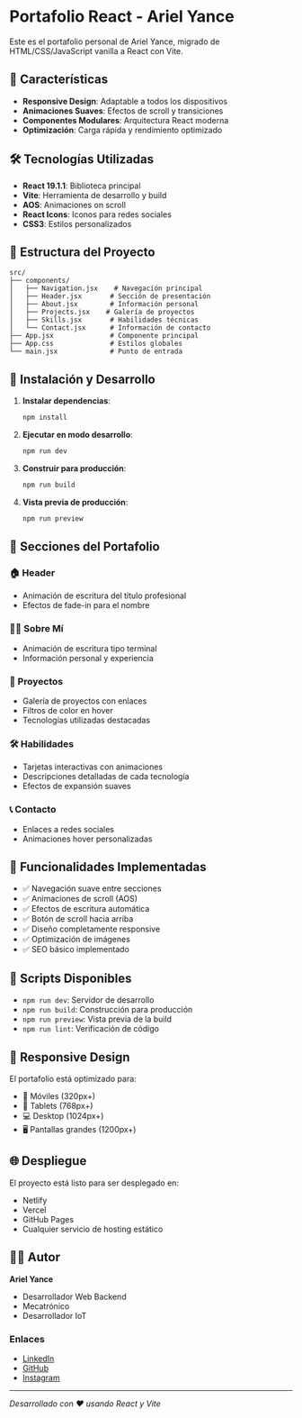 # Portafolio React - Ariel Yance

Este es el portafolio personal de Ariel Yance, migrado de HTML/CSS/JavaScript vanilla a React con Vite.

## 🚀 Características

- **Responsive Design**: Adaptable a todos los dispositivos
- **Animaciones Suaves**: Efectos de scroll y transiciones
- **Componentes Modulares**: Arquitectura React moderna
- **Optimización**: Carga rápida y rendimiento optimizado

## 🛠️ Tecnologías Utilizadas

- **React 19.1.1**: Biblioteca principal
- **Vite**: Herramienta de desarrollo y build
- **AOS**: Animaciones on scroll
- **React Icons**: Iconos para redes sociales
- **CSS3**: Estilos personalizados

## 📁 Estructura del Proyecto

```
src/
├── components/
│   ├── Navigation.jsx    # Navegación principal
│   ├── Header.jsx       # Sección de presentación
│   ├── About.jsx        # Información personal
│   ├── Projects.jsx    # Galería de proyectos
│   ├── Skills.jsx       # Habilidades técnicas
│   └── Contact.jsx      # Información de contacto
├── App.jsx              # Componente principal
├── App.css              # Estilos globales
└── main.jsx             # Punto de entrada
```

## 🚀 Instalación y Desarrollo

1. **Instalar dependencias**:
   ```bash
   npm install
   ```

2. **Ejecutar en modo desarrollo**:
   ```bash
   npm run dev
   ```

3. **Construir para producción**:
   ```bash
   npm run build
   ```

4. **Vista previa de producción**:
   ```bash
   npm run preview
   ```

## 🎨 Secciones del Portafolio

### 🏠 Header
- Animación de escritura del título profesional
- Efectos de fade-in para el nombre

### 👨‍💻 Sobre Mí
- Animación de escritura tipo terminal
- Información personal y experiencia

### 🚀 Proyectos
- Galería de proyectos con enlaces
- Filtros de color en hover
- Tecnologías utilizadas destacadas

### 🛠️ Habilidades
- Tarjetas interactivas con animaciones
- Descripciones detalladas de cada tecnología
- Efectos de expansión suaves

### 📞 Contacto
- Enlaces a redes sociales
- Animaciones hover personalizadas

## 🎯 Funcionalidades Implementadas

- ✅ Navegación suave entre secciones
- ✅ Animaciones de scroll (AOS)
- ✅ Efectos de escritura automática
- ✅ Botón de scroll hacia arriba
- ✅ Diseño completamente responsive
- ✅ Optimización de imágenes
- ✅ SEO básico implementado

## 🔧 Scripts Disponibles

- `npm run dev`: Servidor de desarrollo
- `npm run build`: Construcción para producción
- `npm run preview`: Vista previa de la build
- `npm run lint`: Verificación de código

## 📱 Responsive Design

El portafolio está optimizado para:
- 📱 Móviles (320px+)
- 📱 Tablets (768px+)
- 💻 Desktop (1024px+)
- 🖥️ Pantallas grandes (1200px+)

## 🌐 Despliegue

El proyecto está listo para ser desplegado en:
- Netlify
- Vercel
- GitHub Pages
- Cualquier servicio de hosting estático

## 👨‍💻 Autor

**Ariel Yance**
- Desarrollador Web Backend
- Mecatrónico
- Desarrollador IoT

### Enlaces
- [LinkedIn](https://www.linkedin.com/in/ariel-yance-orozco/)
- [GitHub](https://github.com/2ariel22)
- [Instagram](https://www.instagram.com/ariel.yance2/)

---

*Desarrollado con ❤️ usando React y Vite*